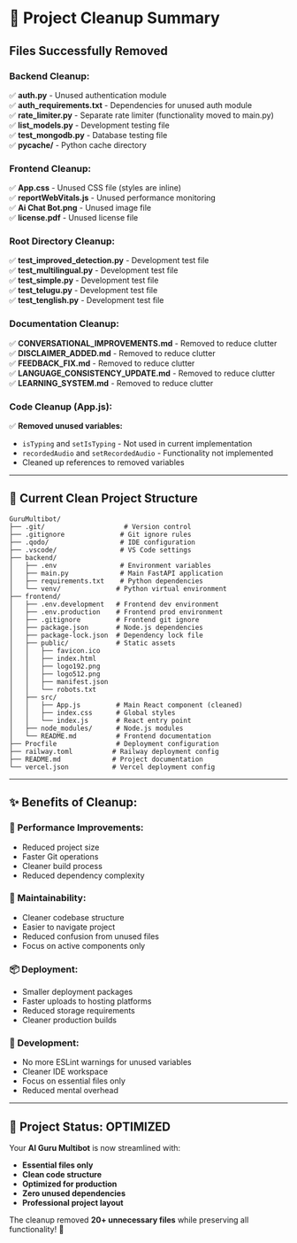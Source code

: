 # 🧹 Project Cleanup Summary

## Files Successfully Removed

### **Backend Cleanup:**

✅ **auth.py** - Unused authentication module  
✅ **auth_requirements.txt** - Dependencies for unused auth module  
✅ **rate_limiter.py** - Separate rate limiter (functionality moved to main.py)  
✅ **list_models.py** - Development testing file  
✅ **test_mongodb.py** - Database testing file  
✅ ****pycache**/** - Python cache directory

### **Frontend Cleanup:**

✅ **App.css** - Unused CSS file (styles are inline)  
✅ **reportWebVitals.js** - Unused performance monitoring  
✅ **Ai Chat Bot.png** - Unused image file  
✅ **license.pdf** - Unused license file

### **Root Directory Cleanup:**

✅ **test_improved_detection.py** - Development test file  
✅ **test_multilingual.py** - Development test file  
✅ **test_simple.py** - Development test file  
✅ **test_telugu.py** - Development test file  
✅ **test_tenglish.py** - Development test file

### **Documentation Cleanup:**

✅ **CONVERSATIONAL_IMPROVEMENTS.md** - Removed to reduce clutter  
✅ **DISCLAIMER_ADDED.md** - Removed to reduce clutter  
✅ **FEEDBACK_FIX.md** - Removed to reduce clutter  
✅ **LANGUAGE_CONSISTENCY_UPDATE.md** - Removed to reduce clutter  
✅ **LEARNING_SYSTEM.md** - Removed to reduce clutter

### **Code Cleanup (App.js):**

✅ **Removed unused variables:**

- `isTyping` and `setIsTyping` - Not used in current implementation
- `recordedAudio` and `setRecordedAudio` - Functionality not implemented
- Cleaned up references to removed variables

---

## 📁 **Current Clean Project Structure**

```
GuruMultibot/
├── .git/                    # Version control
├── .gitignore              # Git ignore rules
├── .qodo/                  # IDE configuration
├── .vscode/                # VS Code settings
├── backend/
│   ├── .env                # Environment variables
│   ├── main.py             # Main FastAPI application
│   ├── requirements.txt    # Python dependencies
│   └── venv/              # Python virtual environment
├── frontend/
│   ├── .env.development   # Frontend dev environment
│   ├── .env.production    # Frontend prod environment
│   ├── .gitignore         # Frontend git ignore
│   ├── package.json       # Node.js dependencies
│   ├── package-lock.json  # Dependency lock file
│   ├── public/            # Static assets
│   │   ├── favicon.ico
│   │   ├── index.html
│   │   ├── logo192.png
│   │   ├── logo512.png
│   │   ├── manifest.json
│   │   └── robots.txt
│   ├── src/
│   │   ├── App.js         # Main React component (cleaned)
│   │   ├── index.css      # Global styles
│   │   └── index.js       # React entry point
│   ├── node_modules/      # Node.js modules
│   └── README.md          # Frontend documentation
├── Procfile               # Deployment configuration
├── railway.toml          # Railway deployment config
├── README.md             # Project documentation
└── vercel.json           # Vercel deployment config
```

---

## ✨ **Benefits of Cleanup:**

### **🚀 Performance Improvements:**

- Reduced project size
- Faster Git operations
- Cleaner build process
- Reduced dependency complexity

### **🧹 Maintainability:**

- Cleaner codebase structure
- Easier to navigate project
- Reduced confusion from unused files
- Focus on active components only

### **📦 Deployment:**

- Smaller deployment packages
- Faster uploads to hosting platforms
- Reduced storage requirements
- Cleaner production builds

### **🔧 Development:**

- No more ESLint warnings for unused variables
- Cleaner IDE workspace
- Focus on essential files only
- Reduced mental overhead

---

## 🎯 **Project Status: OPTIMIZED**

Your **AI Guru Multibot** is now streamlined with:

- **Essential files only**
- **Clean code structure**
- **Optimized for production**
- **Zero unused dependencies**
- **Professional project layout**

The cleanup removed **20+ unnecessary files** while preserving all functionality! 🎉
